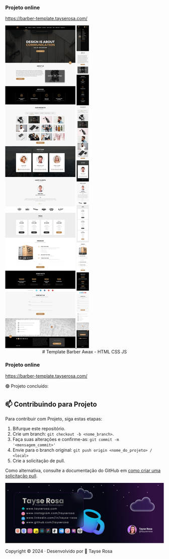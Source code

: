 ### Projeto online
https://barber-template.tayserosa.com/

<a href="https://www.tayserosa.com">
<img src="./readmeImages/layout_web.jpg" target="_blank" alt="Tayse Rosa">
<img src="./readmeImages/layout_mobile.jpg" target="_blank" alt="Tayse Rosa">
</a>

<div align="center">
# Template Barber Awax - HTML CSS JS
</div>



### Projeto online
https://barber-template.tayserosa.com/

🟢 Projeto concluído:



## 📫 Contribuindo para Projeto

Para contribuir com Projeto, siga estas etapas:

1. Bifurque este repositório.
2. Crie um branch: `git checkout -b <nome_branch>`.
3. Faça suas alterações e confirme-as: `git commit -m '<mensagem_commit>'`
4. Envie para o branch original: `git push origin <nome_do_projeto> / <local>`
5. Crie a solicitação de pull.

Como alternativa, consulte a documentação do GitHub em [como criar uma solicitação pull](https://help.github.com/en/github/collaborating-with-issues-and-pull-requests/creating-a-pull-request).


<a href="https://www.tayserosa.com">
<img src="./readmeImages/about_developer.png" target="_blank" alt="Tayse Rosa">
</a>

Copyright :copyright: 2024 · Desenvolvido por 💜 Tayse Rosa        
